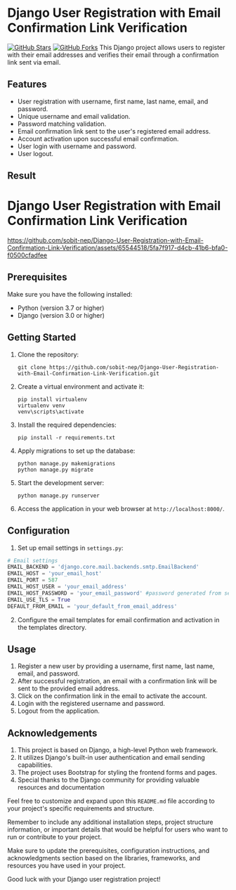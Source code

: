 # Django User Registration with Email Confirmation Link Verification
[![GitHub Stars](https://img.shields.io/github/stars/sobit-nep/Django-User-Registration-with-Email-Confirmation-Link-Verification.svg?style=flat&logo=github&colorB=blue&label=stars)](https://github.com/sobit-nep/Django-User-Registration-with-Email-Confirmation-Link-Verification/stargazers)
[![GitHub Forks](https://img.shields.io/github/forks/sobit-nep/Django-User-Registration-with-Email-Confirmation-Link-Verification.svg?style=flat&logo=github&colorB=blue&label=forks)](https://github.com/sobit-nep/Django-User-Registration-with-Email-Confirmation-Link-Verification/network/members)
This Django project allows users to register with their email addresses and verifies their email through a confirmation link sent via email.

## Features

- User registration with username, first name, last name, email, and password.
- Unique username and email validation.
- Password matching validation.
- Email confirmation link sent to the user's registered email address.
- Account activation upon successful email confirmation.
- User login with username and password.
- User logout.
## Result
# Django User Registration with Email Confirmation Link Verification

https://github.com/sobit-nep/Django-User-Registration-with-Email-Confirmation-Link-Verification/assets/65544518/5fa7f917-d4cb-41b6-bfa0-f0500cfadfee



## Prerequisites

Make sure you have the following installed:

- Python (version 3.7 or higher)
- Django (version 3.0 or higher)


## Getting Started

1. Clone the repository:
   ```
   git clone https://github.com/sobit-nep/Django-User-Registration-with-Email-Confirmation-Link-Verification.git   
   ```

2. Create a virtual environment and activate it:
   ```
   pip install virtualenv
   virtualenv venv
   venv\scripts\activate
   ```

3. Install the required dependencies:
   ```
   pip install -r requirements.txt
   ```

4. Apply migrations to set up the database:
   ```
   python manage.py makemigrations
   python manage.py migrate
   ```

5. Start the development server:
   ```
   python manage.py runserver
   ```

6. Access the application in your web browser at `http://localhost:8000/`.

## Configuration

1. Set up email settings in `settings.py`:

```python
# Email settings
EMAIL_BACKEND = 'django.core.mail.backends.smtp.EmailBackend'
EMAIL_HOST = 'your_email_host'
EMAIL_PORT = 587
EMAIL_HOST_USER = 'your_email_address'
EMAIL_HOST_PASSWORD = 'your_email_password' #password generated from security page on manage account section of your email account(search for "App Password")
EMAIL_USE_TLS = True
DEFAULT_FROM_EMAIL = 'your_default_from_email_address'
```

2. Configure the email templates for email confirmation and activation in the templates directory.

## Usage
1. Register a new user by providing a username, first name, last name, email, and password.
2. After successful registration, an email with a confirmation link will be sent to the provided email address.
3. Click on the confirmation link in the email to activate the account.
4. Login with the registered username and password.
5. Logout from the application.


## Acknowledgements
1. This project is based on Django, a high-level Python web framework.
2. It utilizes Django's built-in user authentication and email sending capabilities.
3. The project uses Bootstrap for styling the frontend forms and pages.
4. Special thanks to the Django community for providing valuable resources and documentation


Feel free to customize and expand upon this `README.md` file according to your project's specific requirements and structure.

Remember to include any additional installation steps, project structure information, or important details that would be helpful for users who want to run or contribute to your project.

Make sure to update the prerequisites, configuration instructions, and acknowledgments section based on the libraries, frameworks, and resources you have used in your project.

Good luck with your Django user registration project!



